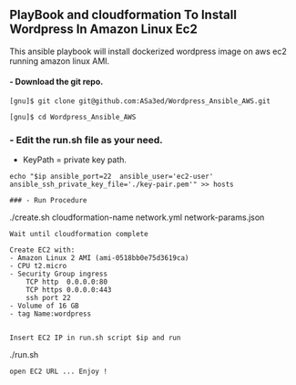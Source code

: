 ## PlayBook and cloudformation To Install Wordpress In Amazon Linux Ec2

This ansible playbook will install dockerized wordpress image on aws ec2 running amazon linux AMI.


#### - Download the git repo.

```
[gnu]$ git clone git@github.com:ASa3ed/Wordpress_Ansible_AWS.git
```

```
[gnu]$ cd Wordpress_Ansible_AWS
```

### - Edit the run.sh file as your need.

- KeyPath = private key path.

```
echo "$ip ansible_port=22  ansible_user='ec2-user'  ansible_ssh_private_key_file='./key-pair.pem'" >> hosts

### - Run Procedure

```
./create.sh cloudformation-name network.yml network-params.json

```
Wait until cloudformation complete 

Create EC2 with:
- Amazon Linux 2 AMI (ami-0518bb0e75d3619ca)
- CPU t2.micro
- Security Group ingress 
    TCP http  0.0.0.0:80
    TCP https 0.0.0.0:443
    ssh port 22  
- Volume of 16 GB 
- tag Name:wordpress


Insert EC2 IP in run.sh script $ip and run 
```
./run.sh

```
open EC2 URL ... Enjoy !

